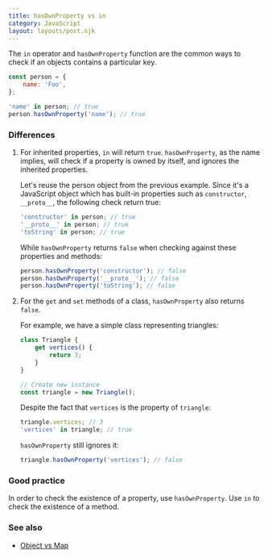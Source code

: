 ```yaml
---
title: hasOwnProperty vs in
category: JavaScript
layout: layouts/post.njk
---
```


The `in` operator and `hasOwnProperty` function are the common ways to check if an objects contains a particular key.

```js
const person = {
    name: 'Foo',
};

'name' in person; // true
person.hasOwnProperty('name'); // true
```

### Differences

1. For inherited properties, `in` will return `true`. `hasOwnProperty`, as the name implies, will check if a property is owned by itself, and ignores the inherited properties.

    Let's reuse the person object from the previous example. Since it's a JavaScript object which has built-in properties such as `constructor`, `__proto__`, the following check return true:

    ```js
    'constructor' in person; // true
    '__proto__' in person; // true
    'toString' in person; // true
    ```

    While `hasOwnProperty` returns `false` when checking against these properties and methods:

    ```js
    person.hasOwnProperty('constructor'); // false
    person.hasOwnProperty('__proto__'); // false
    person.hasOwnProperty('toString'); // false
    ```

2. For the `get` and `set` methods of a class, `hasOwnProperty` also returns `false`.

    For example, we have a simple class representing triangles:

    ```js
    class Triangle {
        get vertices() {
            return 3;
        }
    }

    // Create new instance
    const triangle = new Triangle();
    ```

    Despite the fact that `vertices` is the property of `triangle`:

    ```js
    triangle.vertices; // 3
    'vertices' in triangle; // true
    ```

    `hasOwnProperty` still ignores it:

    ```js
    triangle.hasOwnProperty('vertices'); // false
    ```

### Good practice

In order to check the existence of a property, use `hasOwnProperty`. Use `in` to check the existence of a method.

### See also

-   [Object vs Map](/object-vs-map)
